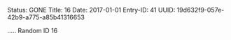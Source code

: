 Status: GONE
Title: 16
Date: 2017-01-01
Entry-ID: 41
UUID: 19d632f9-057e-42b9-a775-a85b41316653

.....
Random ID 16

